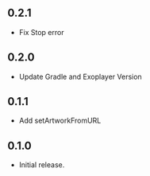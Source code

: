 ## 0.2.1
- Fix Stop error
## 0.2.0
- Update Gradle and Exoplayer Version
## 0.1.1
- Add setArtworkFromURL

## 0.1.0

* Initial release.
